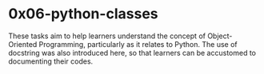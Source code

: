 # 0x06-python-classes

These tasks aim to help learners understand the concept of Object-Oriented Programming, particularly as it relates to Python. The use of docstring was also introduced here, so that learners can be accustomed to documenting their codes.
